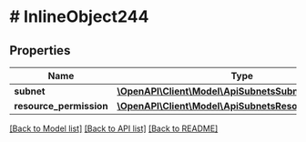 # # InlineObject244

## Properties

Name | Type | Description | Notes
------------ | ------------- | ------------- | -------------
**subnet** | [**\OpenAPI\Client\Model\ApiSubnetsSubnet**](ApiSubnetsSubnet.md) |  | [optional]
**resource_permission** | [**\OpenAPI\Client\Model\ApiSubnetsResourcePermission**](ApiSubnetsResourcePermission.md) |  | [optional]

[[Back to Model list]](../../README.md#models) [[Back to API list]](../../README.md#endpoints) [[Back to README]](../../README.md)

